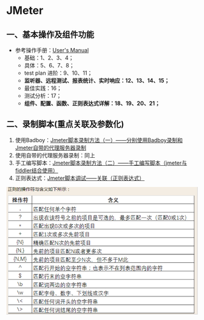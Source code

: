 # JMeter


## 一、基本操作及组件功能
* 参考操作手册：[User's Manual](http://jmeter.apache.org/usermanual/index.html)
    * 基础：1、2、3、4；
    * 具体：5、6、7、8；
    * test plan 进阶：9、10、11；
    * **监听器、远程测试、报表统计、实时响应：12、13、14、15；**
    * 最佳实践：16；
    * 测试分析：17；
    * **组件、配置、函数、正则表达式详解：18、19、20、21；**


## 二、录制脚本(重点关联及参数化)
1. 使用Badboy：[Jmeter脚本录制方法（一）——分别使用Badboy录制和Jmeter自带的代理服务器录制](http://www.cnblogs.com/hong-fithing/p/7645145.html)
1. 使用自带的代理服务器录制：同上
1. 手工编写脚本：[Jmeter脚本录制方法（二）——手工编写脚本（jmeter与fiddler结合使用）](http://www.cnblogs.com/hong-fithing/p/7668258.html)
3. 正则表达式：[Jmeter脚本调试——关联（正则表达式）](http://www.cnblogs.com/hong-fithing/p/7650762.html#3807619)
<p align="center">
<img src=2017-10-23-17-35-51.png> </p>
